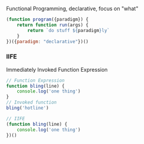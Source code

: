 Functional Programming, declarative, focus on "what"
```js
(function program({paradigm}) {
	return function run(args) {
		return `do stuff ${paradigm}ly`
	}
})({paradigm: "declarative"})()
```
### IIFE
Immediately Invoked Function Expression
```js
// Function Expression 
function bling(line) {
	console.log('one thing')
}
// Invoked function
bling('hotline')

// IIFE
(function bling(line) {
	console.log('one thing')
})()
```

